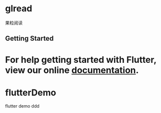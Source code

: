 # glread

果粒阅读

## Getting Started

For help getting started with Flutter, view our online
[documentation](https://flutter.io/).
=======
# flutterDemo
flutter demo
ddd
